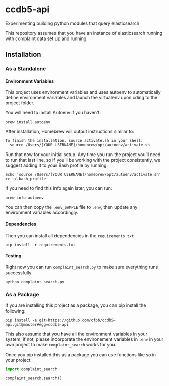 # ccdb5-api
Experimenting building python modules that query elasticsearch

This repository assumes that you have an instance of elasticsearch running with complaint data set up and running.

## Installation

### As a Standalone

#### Environment Variables
This project uses environment variables and uses autoenv to automatically define environment variables and launch the virtualenv upon cding to the project folder.

You will need to install Autoenv if you haven't:
```shell
brew install autoenv
```

After installation, Homebrew will output instructions similar to:

```shell
To finish the installation, source activate.sh in your shell:
  source /Users/[YOUR USERNAME]/homebrew/opt/autoenv/activate.sh
```

Run that now for your initial setup. Any time you run the project you’ll need to run that last line, so if you’ll be working with the project consistently, we suggest adding it to your Bash profile by running:
```
echo 'source /Users/[YOUR USERNAME]/homebrew/opt/autoenv/activate.sh' >> ~/.bash_profile
```

If you need to find this info again later, you can run:
```shell
brew info autoenv
```

You can then copy the `.env_SAMPLE` file to `.env`, then update any environment variables accordingly.

#### Dependencies
Then you can install all dependencies in the `requirements.txt`
```shell
pip install -r requirements.txt
```

#### Testing
Right now you can run `complaint_search.py` to make sure everything runs successfully
```
python complaint_search.py
```

### As a Package
If you are installing this project as a package, you can pip install the following:
```shell
pip install -e git+https://github.com/cfpb/ccdb5-api.git@master#egg=ccdb5-api
```

This also assume that you have all the environment variables in your system, if not, please incorporate the environement variables in `.env` in your own project to make `complaint_search` works for you.

Once you pip installed this as a package you can use functions like so in your project:
```python
import complaint_search

complaint_search.search()
```
